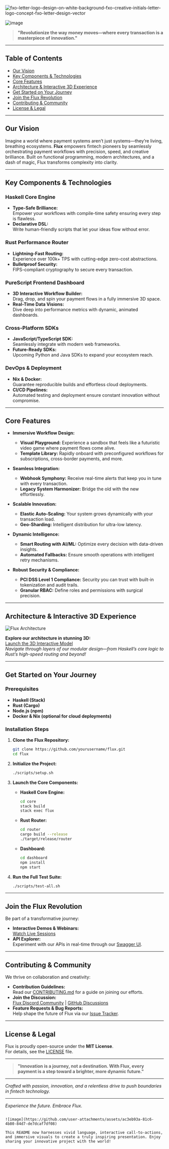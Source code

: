 

![fxo-letter-logo-design-on-white-background-fxo-creative-initials-letter-logo-concept-fxo-letter-design-vector](https://github.com/user-attachments/assets/573fa26e-60aa-4567-92d5-5e9602d99ab4)



![image](https://github.com/user-attachments/assets/99b8272e-3839-4933-b9ff-ecf1d3ac8e14)




> **"Revolutionize the way money moves—where every transaction is a masterpiece of innovation."**

---

## Table of Contents
- [Our Vision](#our-vision)
- [Key Components & Technologies](#key-components--technologies)
- [Core Features](#core-features)
- [Architecture & Interactive 3D Experience](#architecture--interactive-3d-experience)
- [Get Started on Your Journey](#get-started-on-your-journey)
- [Join the Flux Revolution](#join-the-flux-revolution)
- [Contributing & Community](#contributing--community)
- [License & Legal](#license--legal)

---

## Our Vision

Imagine a world where payment systems aren’t just systems—they’re living, breathing ecosystems. **Flux** empowers fintech pioneers by seamlessly orchestrating payment workflows with precision, speed, and creative brilliance. Built on functional programming, modern architectures, and a dash of magic, Flux transforms complexity into clarity.

---

## Key Components & Technologies

### **Haskell Core Engine**
- **Type-Safe Brilliance:**  
  Empower your workflows with compile-time safety ensuring every step is flawless.
- **Declarative DSL:**  
  Write human-friendly scripts that let your ideas flow without error.

### **Rust Performance Router**
- **Lightning-Fast Routing:**  
  Experience over 100k+ TPS with cutting-edge zero-cost abstractions.
- **Bulletproof Security:**  
  FIPS-compliant cryptography to secure every transaction.

### **PureScript Frontend Dashboard**
- **3D Interactive Workflow Builder:**  
  Drag, drop, and spin your payment flows in a fully immersive 3D space.
- **Real-Time Data Visions:**  
  Dive deep into performance metrics with dynamic, animated dashboards.

### **Cross-Platform SDKs**
- **JavaScript/TypeScript SDK:**  
  Seamlessly integrate with modern web frameworks.
- **Future-Ready SDKs:**  
  Upcoming Python and Java SDKs to expand your ecosystem reach.

### **DevOps & Deployment**
- **Nix & Docker:**  
  Guarantee reproducible builds and effortless cloud deployments.
- **CI/CD Pipelines:**  
  Automated testing and deployment ensure constant innovation without compromise.

---

## Core Features

- **Immersive Workflow Design:**  
  - **Visual Playground:** Experience a sandbox that feels like a futuristic video game where payment flows come alive.
  - **Template Library:** Rapidly onboard with preconfigured workflows for subscriptions, cross-border payments, and more.
  
- **Seamless Integration:**  
  - **Webhook Symphony:** Receive real-time alerts that keep you in tune with every transaction.
  - **Legacy System Harmonizer:** Bridge the old with the new effortlessly.
  
- **Scalable Innovation:**  
  - **Elastic Auto-Scaling:** Your system grows dynamically with your transaction load.
  - **Geo-Sharding:** Intelligent distribution for ultra-low latency.
  
- **Dynamic Intelligence:**  
  - **Smart Routing with AI/ML:** Optimize every decision with data-driven insights.
  - **Automated Fallbacks:** Ensure smooth operations with intelligent retry mechanisms.
  
- **Robust Security & Compliance:**  
  - **PCI DSS Level 1 Compliance:** Security you can trust with built-in tokenization and audit trails.
  - **Granular RBAC:** Define roles and permissions with surgical precision.

---

## Architecture & Interactive 3D Experience

![Flux Architecture](https://via.placeholder.com/1200x600.png?text=Flux+Architecture)

**Explore our architecture in stunning 3D:**  
[Launch the 3D Interactive Model](https://example.com/flux-3d-demo)  
*Navigate through layers of our modular design—from Haskell’s core logic to Rust’s high-speed routing and beyond!*

---

## Get Started on Your Journey

### Prerequisites
- **Haskell (Stack)**
- **Rust (Cargo)**
- **Node.js (npm)**
- **Docker & Nix (optional for cloud deployments)**

### Installation Steps

1. **Clone the Flux Repository:**
   ```bash
   git clone https://github.com/yourusername/flux.git
   cd flux
   ```

2. **Initialize the Project:**
   ```bash
   ./scripts/setup.sh
   ```

3. **Launch the Core Components:**
   - **Haskell Core Engine:**
     ```bash
     cd core
     stack build
     stack exec flux
     ```
   - **Rust Router:**
     ```bash
     cd router
     cargo build --release
     ./target/release/router
     ```
   - **Dashboard:**
     ```bash
     cd dashboard
     npm install
     npm start
     ```

4. **Run the Full Test Suite:**
   ```bash
   ./scripts/test-all.sh
   ```

---

## Join the Flux Revolution

Be part of a transformative journey:
- **Interactive Demos & Webinars:**  
  [Watch Live Sessions](https://example.com/flux-webinar)
- **API Explorer:**  
  Experiment with our APIs in real-time through our [Swagger UI](https://example.com/flux-api).

---

## Contributing & Community

We thrive on collaboration and creativity:
- **Contribution Guidelines:**  
  Read our [CONTRIBUTING.md](CONTRIBUTING.md) for a guide on joining our efforts.
- **Join the Discussion:**  
  [Flux Discord Community](https://discord.gg/flux) | [GitHub Discussions](https://github.com/yourusername/flux/discussions)
- **Feature Requests & Bug Reports:**  
  Help shape the future of Flux via our [Issue Tracker](https://github.com/yourusername/flux/issues).

---

## License & Legal

Flux is proudly open-source under the **MIT License**.  
For details, see the [LICENSE](LICENSE) file.

---

> **"Innovation is a journey, not a destination. With Flux, every payment is a step toward a brighter, more dynamic future."**

---

*Crafted with passion, innovation, and a relentless drive to push boundaries in fintech technology.*

---

*Experience the future. Embrace Flux.*
```

![image](https://github.com/user-attachments/assets/ac3eb93a-81c6-4b80-84d7-de7dcaf7df08)

This README now harnesses vivid language, interactive call-to-actions, and immersive visuals to create a truly inspiring presentation. Enjoy sharing your innovative project with the world!
